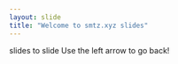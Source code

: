 ```yaml
---
layout: slide
title: "Welcome to smtz.xyz slides"
---
```

slides to slide
Use the left arrow to go back!